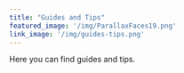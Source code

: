 ```yaml
---
title: "Guides and Tips"
featured_image: '/img/ParallaxFaces19.png'
link_image: '/img/guides-tips.png'
---
```

Here you can find guides and tips.

